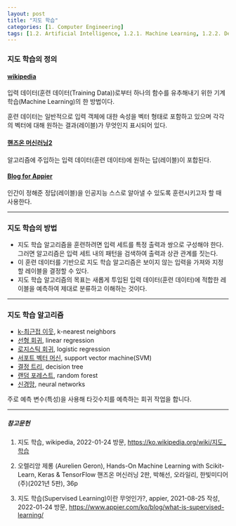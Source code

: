 ```yaml
---
layout: post
title: "지도 학습"
categories: [1. Computer Engineering]
tags: [1.2. Artificial Intelligence, 1.2.1. Machine Learning, 1.2.2. Deep Learning]
---
```


### 지도 학습의 정의

#### [wikipedia](https://ko.wikipedia.org/wiki/지도_학습)

입력 데이터(훈련 데이터(Training Data))로부터 하나의 함수를 유추해내기 위한 기계 학습(Machine Learning)의 한 방법이다.

훈련 데이터는 일반적으로 입력 객체에 대한 속성을 벡터 형태로 포함하고 있으며 각각의 벡터에 대해 원하는 결과(레이블)가 무엇인지 표시되어 있다.

#### [핸즈온 머신러닝2](https://tensorflow.blog/핸즈온-머신러닝-1장2장/1-3-머신러닝-시스템의-종류/)

알고리즘에 주입하는 입력 데이터(훈련 데이터)에 원하는 답(레이블)이 포합된다.

#### [Blog for Appier](https://www.appier.com/ko/blog/what-is-supervised-learning/)

인간이 정해준 정답(레이블)을 인공지능 스스로 알아낼 수 있도록 훈련시키고자 할 때 사용한다.

---

### 지도 학습의 방법

* 지도 학습 알고리즘을 훈련하려면 입력 세트를 특정 출력과 쌍으로 구성해야 한다. 그러면 알고리즘은 입력 세트 내의 패턴을 검색하여 출력과 상관 관계를 짓는다.
* 이 훈련 데이터를 기반으로 지도 학습 알고리즘은 보이지 않는 입력을 가져와 지정할 레이블을 결정할 수 있다.
* 지도 학습 알고리즘의 목표는 새롭게 투입된 입력 데이터(훈련 데이터)에 적합한 레이블을 예측하여 제대로 분류하고 이해하는 것이다.

---

### 지도 학습 알고리즘

* [k-최근접 이웃](https://maizer2.github.io/용어_인공지능/2022/01/24/k-최근접-이웃-알고리즘.html), k-nearest neighbors
* [선형 회귀](https://maizer2.github.io/용어_인공지능/2022/01/15/선형-회귀-알고리즘.html), linear regression
* [로지스틱 회귀](https://maizer2.github.io/용어_인공지능/2022/01/24/로지스틱-회귀-알고리즘.html), logistic regression
* [서포트 벡터 머신](https://maizer2.github.io/용어_인공지능/2022/01/24/서포트-벡터-머신-알고리즘.html), support vector machine(SVM)
* [결정 트리](https://maizer2.github.io/용어_인공지능/2022/01/24/결정-트리-알고리즘.html), decision tree
* [랜덤 포레스트](https://maizer2.github.io/용어_인공지능/2022/01/24/랜덤-포레스트-알고리즘.html), random forest
* [신경망](https://maizer2.github.io/용어_인공지능/2022/01/24/신경망-알고리즘.html), neural networks

주로 예측 변수(특성)을 사용해 타깃수치를 예측하는 회귀 작업을 합니다.

---

##### 참고문헌

1) 지도 학습, wikipedia, 2022-01-24 방문, https://ko.wikipedia.org/wiki/지도_학습

2) 오렐리앙 제롱 (Aurelien Geron), Hands-On Machine Learning with Scikit-Learn, Keras & TensorFlow 핸즈온 머신러닝 2판, 박해선, 오라일리, 한빛미디어(주)(2021년 5판), 36p

3) 지도 학습(Supervised Learning)이란 무엇인가?, appier, 2021-08-25 작성, 2022-01-24 방문, https://www.appier.com/ko/blog/what-is-supervised-learning/
